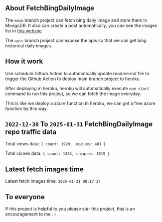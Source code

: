 ## About FetchBingDailyImage

The `main` branch project can fetch bing daily image and store them in MongoDB.
It also can create a post automatically, you can see the images list in [this website](https://oursalbum.netlify.app)

The `apis` branch project can expose the apis so that we can get bing historical daily images.

## How it work

Use schedule Github Action to automatically update readme.md file to trigger the Github Action to deploy main branch project to heroku.

After deploying in heroku, heroku will automatically execute `npm start` command to run this project, so we can fetch the image everyday.

This is like we deploy a azure function in heroku, we can get a free azure function by this way.

## `2022-12-30` To `2025-01-31` FetchBingDailyImage repo traffic data

Total views data: `{ count: 1929, uniques: 481 }`

Total clones data: `{ count: 1333, uniques: 1019 }`

## Latest fetch images time

Latest fetch images time: `2025-01-31 08:17:37`

## To everyone

If this project is helpful to you please star this project, this is an encouragement to me `:)`



